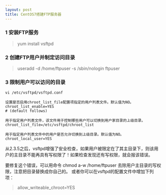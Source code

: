 ```yaml
---
layout: post
title: CentOS7搭建FTP服务器
---
```


### 1 安装FTP服务

> yum install vsftpd

### 2 创建FTP用户并制定访问目录

> useradd -d /home/ftpuser -s /sbin/nologin ftpuser

### 3 限制用户可以访问的目录
    vi /etc/vsftpd/vsftpd.conf

    设置是否启用chroot_list_file配置项指定的用户列表文件。默认值为NO。
    chroot_list_enable=YES
    # (default follows)

    用于指定用户列表文件，该文件用于控制哪些用户可以切换到用户家目录的上级目录。
    chroot_list_file=/etc/vsftpd/chroot_list

    用于指定用户列表文件中的用户是否允许切换到上级目录。默认值为NO。
    chroot_local_user=YES




从2.3.5之后，vsftpd增强了安全检查，如果用户被限定在了其主目录下，则该用户的主目录不能再具有写权限了！如果检查发现还有写权限，就会报该错误。

要修复这个错误，可以用命令 chmod a-w /home/ftpuser 去除用户主目录的写权限，注意把目录替换成你自己的。
或者你可以在vsftpd的配置文件中增加下列项：

> allow_writeable_chroot=YES